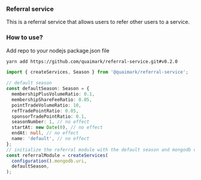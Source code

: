 ### Referral service

This is a referral service that allows users to refer other users to a service.

### How to use?

Add repo to your nodejs package.json file

```sh
yarn add https://github.com/quaimark/referral-service.git#v0.2.0
```

```ts
import { createServices, Season } from '@quaimark/referral-service';

// default season
const defaultSeason: Season = {
  membershipPlusVolumeRatio: 0.1,
  membershipShareFeeRatio: 0.05,
  pointTradeVolumeRatio: 10,
  refTradePointRatio: 0.05,
  sponsorTradePointRatio: 0.1,
  seasonNumber: 1, // no effect
  startAt: new Date(0), // no effect
  endAt: null, // no effect
  name: 'default', // no effect
};
// initialize the referral module with the default season and mongodb uri
const referralModule = createServices(
  configuration().mongodb.uri,
  defaultSeason,
);
```
